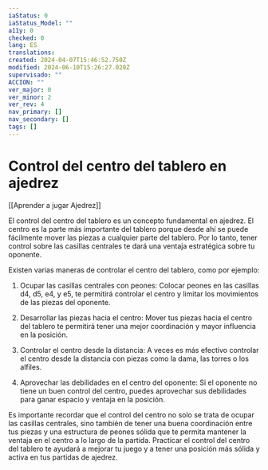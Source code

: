 ```yaml
---
iaStatus: 0
iaStatus_Model: ""
a11y: 0
checked: 0
lang: ES
translations: 
created: 2024-04-07T15:46:52.750Z
modified: 2024-06-10T15:26:27.020Z
supervisado: ""
ACCION: ""
ver_major: 0
ver_minor: 2
ver_rev: 4
nav_primary: []
nav_secondary: []
tags: []
---
```

# Control del centro del tablero en ajedrez

[[Aprender a jugar Ajedrez]]

El control del centro del tablero es un concepto fundamental en ajedrez. El centro es la parte más importante del tablero porque desde ahí se puede fácilmente mover las piezas a cualquier parte del tablero. Por lo tanto, tener control sobre las casillas centrales te dará una ventaja estratégica sobre tu oponente.

Existen varias maneras de controlar el centro del tablero, como por ejemplo:

1. Ocupar las casillas centrales con peones: Colocar peones en las casillas d4, d5, e4, y e5, te permitirá controlar el centro y limitar los movimientos de las piezas del oponente.

2. Desarrollar las piezas hacia el centro: Mover tus piezas hacia el centro del tablero te permitirá tener una mejor coordinación y mayor influencia en la posición.

3. Controlar el centro desde la distancia: A veces es más efectivo controlar el centro desde la distancia con piezas como la dama, las torres o los alfiles.

4. Aprovechar las debilidades en el centro del oponente: Si el oponente no tiene un buen control del centro, puedes aprovechar sus debilidades para ganar espacio y ventaja en la posición.

Es importante recordar que el control del centro no solo se trata de ocupar las casillas centrales, sino también de tener una buena coordinación entre tus piezas y una estructura de peones sólida que te permita mantener la ventaja en el centro a lo largo de la partida. Practicar el control del centro del tablero te ayudará a mejorar tu juego y a tener una posición más sólida y activa en tus partidas de ajedrez.
